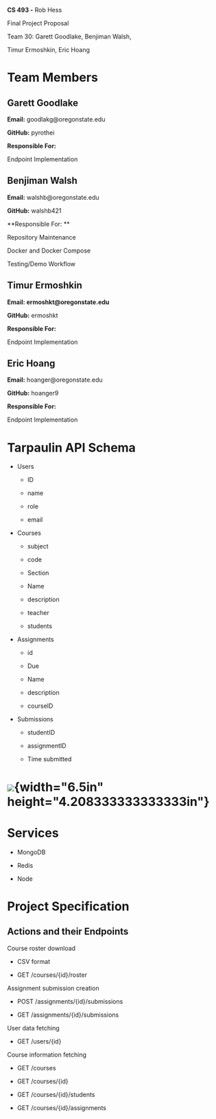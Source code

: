 **CS 493 -** Rob Hess

Final Project Proposal

Team 30: Garett Goodlake, Benjiman Walsh,

Timur Ermoshkin, Eric Hoang

Team Members
============

Garett Goodlake
---------------

**Email:** goodlakg\@oregonstate.edu

**GitHub:** pyrothei

**Responsible For:**

Endpoint Implementation

Benjiman Walsh
--------------

**Email:** walshb\@oregonstate.edu

**GitHub:** walshb421

**Responsible For: **

Repository Maintenance

Docker and Docker Compose

Testing/Demo Workflow

Timur Ermoshkin
---------------

**Email: ermoshkt\@oregonstate.edu**

**GitHub:** ermoshkt

**Responsible For:**

Endpoint Implementation

Eric Hoang
----------

**Email:** hoanger\@oregonstate.edu

**GitHub:** hoanger9

**Responsible For:**

Endpoint Implementation

Tarpaulin API Schema
====================

-   Users

    -   ID

    -   name

    -   role

    -   email

-   Courses

    -   subject

    -   code

    -   Section

    -   Name

    -   description

    -   teacher

    -   students

-   Assignments

    -   id

    -   Due

    -   Name

    -   description

    -   courseID

-   Submissions

    -   studentID

    -   assignmentID

    -   Time submitted

![](media/image1.png){width="6.5in" height="4.208333333333333in"}
=================================================================

Services
========

-   MongoDB

-   Redis

-   Node

Project Specification
=====================

Actions and their Endpoints
---------------------------

Course roster download

-   CSV format

-   GET /courses/{id}/roster

Assignment submission creation

-   POST /assignments/{id}/submissions

-   GET /assignments/{id}/submissions

User data fetching

-   GET /users/{id}

Course information fetching

-   GET /courses

-   GET /courses/{id}

-   GET /courses/{id}/students

-   GET /courses/{id}/assignments
